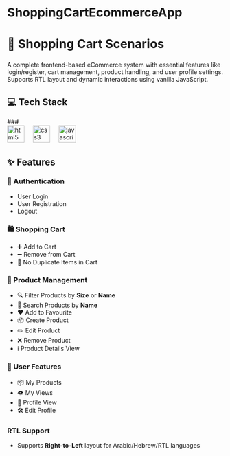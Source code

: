 # ShoppingCartEcommerceApp
# 🛒 Shopping Cart Scenarios
###
A complete frontend-based eCommerce system with essential features like login/register, cart management, product handling, and user profile settings. Supports RTL layout and dynamic interactions using vanilla JavaScript.
###
###
<h2 align="left">💻 Tech Stack</h2>
###
<div align="left">
  <img src="https://cdn.jsdelivr.net/gh/devicons/devicon/icons/html5/html5-original.svg" height="40" alt="html5 logo"  />
  <img width="12" />
  <img src="https://cdn.jsdelivr.net/gh/devicons/devicon/icons/css3/css3-original.svg" height="40" alt="css3 logo"  />
  <img width="12" />
  <img src="https://cdn.jsdelivr.net/gh/devicons/devicon/icons/javascript/javascript-original.svg" height="40" alt="javascript logo"  />
</div>

###

## ✨ Features
### 🔐 Authentication
- User Login
- User Registration
- Logout

### 🛍️ Shopping Cart
- ➕ Add to Cart
- ➖ Remove from Cart
- 🚫 No Duplicate Items in Cart

### 🧾 Product Management
- 🔍 Filter Products by **Size** or **Name**
- 🔎 Search Products by **Name**
- ❤️ Add to Favourite
- 📦 Create Product
- ✏️ Edit Product
- ❌ Remove Product
- ℹ️ Product Details View

### 👤 User Features
- 📦 My Products
- 👁️ My Views
- 🧑 Profile View
- 🛠️ Edit Profile

### RTL Support
- Supports **Right-to-Left** layout for Arabic/Hebrew/RTL languages



